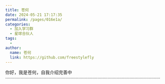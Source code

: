 ```yaml
---
title: 苍何
date: 2024-05-21 17:17:35
permalink: /pages/016e1a/
categories:
  - 加入学习群
  - 星球合伙人
tags:
  - 
author: 
  name: 苍何
  link: https://github.com/freestylefly
---
```


你好，我是苍何，自我介绍完善中·························································································································